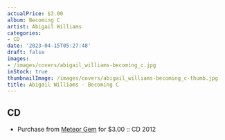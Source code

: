 ```yaml
---
actualPrice: $3.00
album: Becoming C
artist: Abigail Williams
categories:
- CD
date: '2023-04-15T05:27:48'
draft: false
images:
- /images/covers/abigail_williams-becoming_c.jpg
inStock: true
thumbnailImage: /images/covers/abigail_williams-becoming_c-thumb.jpg
title: Abigail Williams - Becoming C
---
```


## CD
* Purchase from [Meteor Gem](https://meteor-gem.com/products/used-abigail-williams-becoming-cd) for $3.00 :: CD 2012
